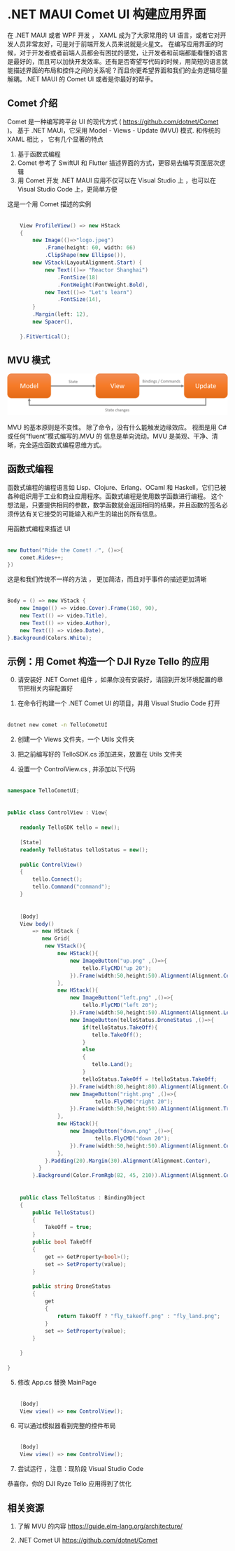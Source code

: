 # **.NET MAUI Comet UI 构建应用界面**

在 .NET MAUI 或者 WPF 开发 ， XAML 成为了大家常用的 UI 语言，或者它对开发人员非常友好，可是对于前端开发人员来说就是火星文。 在编写应用界面的时候，对于开发者或者前端人员都会有困扰的感觉，让开发者和前端都能看懂的语言是最好的，而且可以加快开发效率。还有是否寄望写代码的时候，用简短的语言就能描述界面的布局和控件之间的关系呢？而且你更希望界面和我们的业务逻辑尽量解耦。.NET MAUI 的 Comet UI 或者是你最好的帮手。

## **Comet 介绍**

Comet 是一种编写跨平台 UI 的现代方式 ( https://github.com/dotnet/Comet )。 基于 .NET MAUI，它采用 Model - Views - Update (MVU) 模式. 和传统的 XAML 相比 ， 它有几个显著的特点

1. 基于函数式编程
2. Comet 参考了 SwiftUI 和 Flutter 描述界面的方式，更容易去编写页面层次逻辑
3. 用 Comet 开发 .NET MAUI 应用不仅可以在 Visual Studio 上 ，也可以在 Visual Studio Code 上，更简单方便

这是一个用 Comet 描述的实例

```csharp

    View ProfileView() => new HStack
    {
        new Image(()=>"logo.jpeg")
		    .Frame(height: 60, width: 66)
            .ClipShape(new Ellipse()),
        new VStack(LayoutAlignment.Start) {
            new Text(()=> "Reactor Shanghai")
                .FontSize(18)
                .FontWeight(FontWeight.Bold),
            new Text(()=> "Let's learn")
                .FontSize(14),
        }
        .Margin(left: 12),
        new Spacer(),

    }.FitVertical();

```

## **MVU 模式**

<img src="../imgs/03/01.png">

MVU 的基本原则是不变性。 除了命令，没有什么能触发边缘效应。 视图是用 C# 或任何“fluent”模式编写的.MVU 的 信息是单向流动。MVU 是美观、干净、清晰，完全适应函数式编程思维方式。

## **函数式编程**

函数式编程的编程语言如 Lisp、Clojure、Erlang、OCaml 和 Haskell，它们已被各种组织用于工业和商业应用程序。函数式编程是使用数学函数进行编程。 这个想法是，只要提供相同的参数，数学函数就会返回相同的结果，并且函数的签名必须传达有关它接受的可能输入和产生的输出的所有信息。

用函数式编程来描述 UI


```csharp

new Button("Ride the Comet! ☄️", ()=>{
	comet.Rides++;
})

```

这是和我们传统不一样的方法 ， 更加简洁，而且对于事件的描述更加清晰


```csharp

Body = () => new VStack {
	new Image(() => video.Cover).Frame(160, 90),
	new Text(() => video.Title),
	new Text(() => video.Author),
	new Text(() => video.Date),
}.Background(Colors.White);

```

## **示例：用 Comet 构造一个  DJI Ryze Tello 的应用**

0. 请安装好 .NET Comet 组件 ，如果你没有安装好，请回到开发环境配置的章节把相关内容配置好

1. 在命令行构建一个 .NET Comet UI 的项目，并用 Visual Studio Code 打开

```bash

dotnet new comet -n TelloCometUI 

```

2. 创建一个 Views 文件夹，一个 Utils 文件夹

3. 把之前编写好的 TelloSDK.cs 添加进来，放置在 Utils 文件夹

4. 设置一个 ControlView.cs , 并添加以下代码


```csharp

namespace TelloCometUI;


public class ControlView : View{

    readonly TelloSDK tello = new();

	[State]
	readonly TelloStatus telloStatus = new();

    public ControlView()
    {
        tello.Connect();
        tello.Command("command");
    }


    [Body]
    View body()
        => new HStack {
           new Grid{
            new VStack(){
                new HStack(){
                    new ImageButton("up.png" ,()=>{
                        tello.FlyCMD("up 20");
                    }).Frame(width:50,height:50).Alignment(Alignment.Center),
                },
                new HStack(){
                    new ImageButton("left.png" ,()=>{
                        tello.FlyCMD("left 20");
                    }).Frame(width:50,height:50).Alignment(Alignment.Leading),
                    new ImageButton(telloStatus.DroneStatus ,()=>{
                        if(telloStatus.TakeOff){
                           tello.TakeOff();
                        }
                        else
                        {
                           tello.Land();
                        }
                        telloStatus.TakeOff = !telloStatus.TakeOff;
                    }).Frame(width:80,height:80).Alignment(Alignment.Center),
                    new ImageButton("right.png" ,()=>{
                            tello.FlyCMD("right 20");
                    }).Frame(width:50,height:50).Alignment(Alignment.Trailing),
                },
                new HStack(){
                    new ImageButton("down.png" ,()=>{
                            tello.FlyCMD("down 20");
                    }).Frame(width:50,height:50).Alignment(Alignment.Center),
                },
            }.Padding(20).Margin(30).Alignment(Alignment.Center),
          } 
        }.Background(Color.FromRgb(82, 45, 210)).Alignment(Alignment.Center);

    
	public class TelloStatus : BindingObject
	{
        public TelloStatus()
        {
            TakeOff = true;
        }   
		public bool TakeOff
		{
			get => GetProperty<bool>();
			set => SetProperty(value);
		}

		public string DroneStatus
		{
			get
			{
				return TakeOff ? "fly_takeoff.png" : "fly_land.png";
			}
            set => SetProperty(value);
		}

	}

}

```


5. 修改 App.cs 替换 MainPage

```csharp

	[Body]
	View view() => new ControlView();

```

6. 可以通过模拟器看到完整的控件布局


```csharp

	[Body]
	View view() => new ControlView();

```

7. 尝试运行 ，注意：现阶段 Visual Studio Code 


恭喜你，你的 DJI Ryze Tello 应用得到了优化

## **相关资源**


1. 了解 MVU 的内容 https://guide.elm-lang.org/architecture/

2. .NET Comet UI https://github.com/dotnet/Comet







